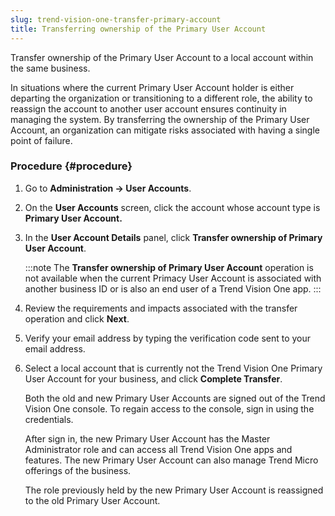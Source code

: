 ```yaml
---
slug: trend-vision-one-transfer-primary-account
title: Transferring ownership of the Primary User Account
---
```


Transfer ownership of the Primary User Account to a local account within the same business.

In situations where the current Primary User Account holder is either departing the organization or transitioning to a different role, the ability to reassign the account to another user account ensures continuity in managing the system. By transferring the ownership of the Primary User Account, an organization can mitigate risks associated with having a single point of failure.

### Procedure {#procedure}

1.  Go to **Administration → User Accounts**.

2.  On the **User Accounts** screen, click the account whose account type is ****Primary User Account**.**

3.  In the **User Account Details** panel, click **Transfer ownership of Primary User Account**.

    :::note
    The **Transfer ownership of Primary User Account** operation is not available when the current Primacy User Account is associated with another business ID or is also an end user of a Trend Vision One app.
    :::

4.  Review the requirements and impacts associated with the transfer operation and click **Next**.

5.  Verify your email address by typing the verification code sent to your email address.

6.  Select a local account that is currently not the Trend Vision One Primary User Account for your business, and click **Complete Transfer**.

    Both the old and new Primary User Accounts are signed out of the Trend Vision One console. To regain access to the console, sign in using the credentials.

    After sign in, the new Primary User Account has the Master Administrator role and can access all Trend Vision One apps and features. The new Primary User Account can also manage Trend Micro offerings of the business.

    The role previously held by the new Primary User Account is reassigned to the old Primary User Account.
